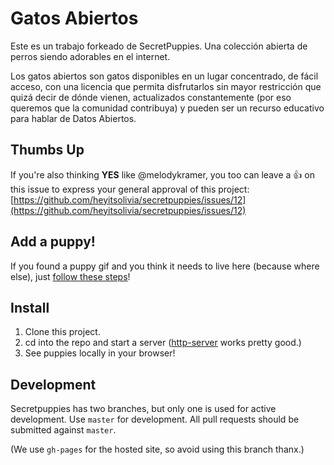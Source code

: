 # Gatos Abiertos

Este es un trabajo forkeado de SecretPuppies. Una colección abierta de perros siendo adorables en el internet.

Los gatos abiertos son gatos disponibles en un lugar concentrado, de fácil acceso, con una licencia que permita disfrutarlos sin mayor restricción que quizá decir de dónde vienen, actualizados constantemente (por eso queremos que la comunidad contribuya) y pueden ser un recurso educativo para hablar de Datos Abiertos. 

## Thumbs Up
If you're also thinking **YES** like @melodykramer, you too can leave a :thumbsup: on this issue to express your general approval of this project: [https://github.com/heyitsolivia/secretpuppies/issues/12](https://github.com/heyitsolivia/secretpuppies/issues/12)

## Add a puppy!
If you found a puppy gif and you think it needs to live here (because where else), just [follow these steps](https://github.com/heyitsolivia/secretpuppies/blob/master/CONTRIBUTE.md)!


## Install
1. Clone this project.
2. cd into the repo and start a server ([http-server](https://www.npmjs.com/package/http-server) works pretty good.)
3. See puppies locally in your browser!

## Development

Secretpuppies has two branches, but only one is used for active development. Use `master` for development. All pull requests should be submitted against `master`.

(We use `gh-pages` for the hosted site, so avoid using this branch thanx.)